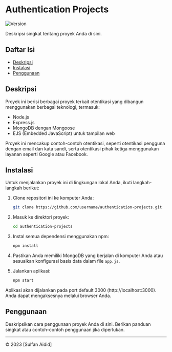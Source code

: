 # Authentication Projects

![Version](https://img.shields.io/badge/version-1.0.0-blue.svg)

Deskripsi singkat tentang proyek Anda di sini.

## Daftar Isi

- [Deskripsi](#deskripsi)
- [Instalasi](#instalasi)
- [Penggunaan](#penggunaan)

## Deskripsi

Proyek ini berisi berbagai proyek terkait otentikasi yang dibangun menggunakan berbagai teknologi, termasuk:

- Node.js
- Express.js
- MongoDB dengan Mongoose
- EJS (Embedded JavaScript) untuk tampilan web

Proyek ini mencakup contoh-contoh otentikasi, seperti otentikasi pengguna dengan email dan kata sandi, serta otentikasi pihak ketiga menggunakan layanan seperti Google atau Facebook.

## Instalasi

Untuk menjalankan proyek ini di lingkungan lokal Anda, ikuti langkah-langkah berikut:

1. Clone repositori ini ke komputer Anda:

   ```bash
   git clone https://github.com/username/authentication-projects.git
   ```

2. Masuk ke direktori proyek:

   ```bash
   cd authentication-projects
   ```

3. Instal semua dependensi menggunakan npm:

   ```bash
   npm install
   ```

4. Pastikan Anda memiliki MongoDB yang berjalan di komputer Anda atau sesuaikan konfigurasi basis data dalam file `app.js`.

5. Jalankan aplikasi:

   ```bash
   npm start
   ```

Aplikasi akan dijalankan pada port default 3000 (http://localhost:3000). Anda dapat mengaksesnya melalui browser Anda.

## Penggunaan

Deskripsikan cara penggunaan proyek Anda di sini. Berikan panduan singkat atau contoh-contoh penggunaan jika diperlukan.

---

© 2023 [Sulfan Aidid]
